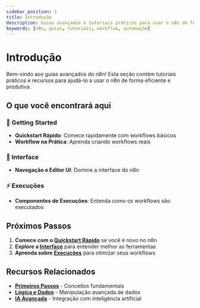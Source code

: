 ```yaml
---
sidebar_position: 1
title: Introdução
description: Guias avançados e tutoriais práticos para usar o n8n de forma eficiente
keywords: [n8n, guias, tutoriais, workflow, automação]
---
```


# Introdução

Bem-vindo aos guias avançados do n8n! Esta seção contém tutoriais práticos e recursos para ajudá-lo a usar o n8n de forma eficiente e produtiva.

## O que você encontrará aqui

### 🚀 Getting Started
- **Quickstart Rápido**: Comece rapidamente com workflows básicos
- **Workflow na Prática**: Aprenda criando workflows reais

### 🎨 Interface
- **Navegação e Editor UI**: Domine a interface do n8n

### ⚡ Execuções
- **Componentes de Execuções**: Entenda como os workflows são executados

## Próximos Passos

1. **Comece com o [Quickstart Rápido](./getting-started/quickstart-rapido)** se você é novo no n8n
2. **Explore a [Interface](./interface/navegacao-editor-ui)** para entender melhor as ferramentas
3. **Aprenda sobre [Execuções](./execucoes/componentes-execucoes)** para otimizar seus workflows

## Recursos Relacionados

- **[Primeiros Passos](../primeiros-passos/instalacao)** - Conceitos fundamentais
- **[Lógica e Dados](../logica-e-dados)** - Manipulação avançada de dados
- **[IA Avançada](../advanced-ai)** - Integração com inteligência artificial 
